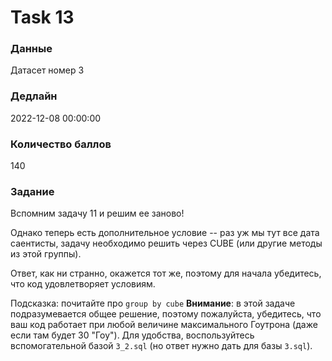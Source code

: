 # Task 13

### Данные 
Датасет номер 3

### Дедлайн 
2022-12-08 00:00:00

### Количество баллов

140

### Задание 

Вспомним задачу 11 и решим ее заново!

Однако теперь есть дополнительное условие -- раз уж мы тут все дата саентисты, задачу необходимо решить через CUBE (или другие методы из этой группы). 

Ответ, как ни странно, окажется тот же, поэтому для начала убедитесь, что код удовлетворяет условиям.

Подсказка: почитайте про `group by cube`
**Внимание**: в этой задаче подразумевается общее решение, поэтому пожалуйста, убедитесь, что ваш код работает при любой величине максимального Гоутрона (даже если там будет 30 "Гоу"). Для удобства, воспользуйтесь вспомогательной базой `3_2.sql` (но ответ нужно дать для базы `3.sql`).
